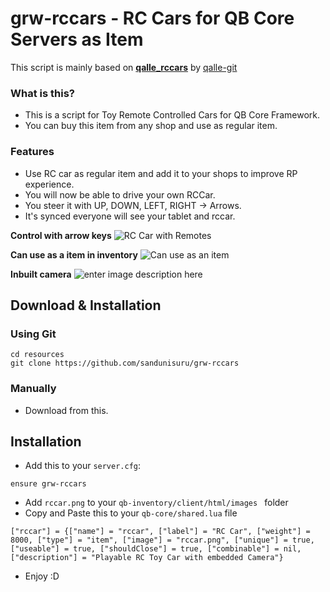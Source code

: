 
# grw-rccars - RC Cars for QB Core Servers as Item
This script is mainly based on **[qalle_rccars](https://github.com/qalle-git/qalle_rccars)** by [qalle-git](https://github.com/qalle-git)
### What is this?

* This is a script for Toy Remote Controlled Cars for QB Core Framework.
* You can buy this item from any shop and use as regular item.

### Features
- Use RC car as regular item and add it to your shops to improve RP experience.
- You will now be able to drive your own RCCar.
- You steer it with UP, DOWN, LEFT, RIGHT -> Arrows.
- It's synced everyone will see your tablet and rccar.

**Control with arrow keys**
![RC Car with Remotes](https://i.imgur.com/gRG26vb.png)

**Can use as a item in inventory**
![Can use as an item](https://i.imgur.com/Rx1Iw5l.png)

**Inbuilt camera**
![enter image description here](https://i.imgur.com/UAinGVL.png)

## Download & Installation

### Using Git
```
cd resources
git clone https://github.com/sandunisuru/grw-rccars
```

### Manually
- Download from this.

## Installation
- Add this to your `server.cfg`:

```
ensure grw-rccars
```
- Add `rccar.png` to your `qb-inventory/client/html/images ` folder
- Copy and Paste this to your `qb-core/shared.lua` file

 ``
 ["rccar"] = {["name"] = "rccar", ["label"] = "RC Car", ["weight"] = 8000, ["type"] = "item", ["image"] = "rccar.png", ["unique"] = true, ["useable"] = true, ["shouldClose"] = true, ["combinable"] = nil, ["description"] = "Playable RC Toy Car with embedded Camera"}
 ``
 - Enjoy :D
